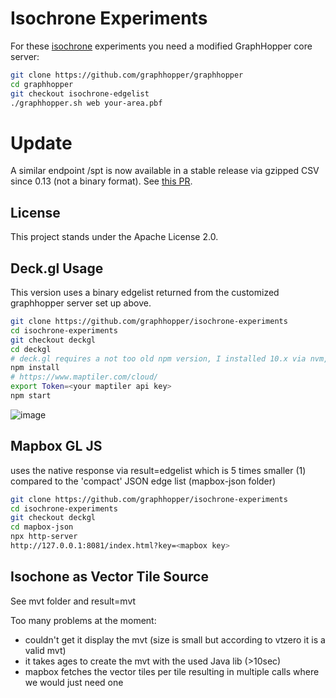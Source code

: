 # Isochrone Experiments

For these [isochrone](https://en.wikipedia.org/wiki/Isochrone_map) experiments you need a modified GraphHopper core server:

```bash
git clone https://github.com/graphhopper/graphhopper
cd graphhopper
git checkout isochrone-edgelist
./graphhopper.sh web your-area.pbf
```

# Update

A similar endpoint /spt is now available in a stable release via gzipped CSV since 0.13 (not a binary format). See [this PR](https://github.com/graphhopper/graphhopper/pull/1577).

## License

This project stands under the Apache License 2.0.

## Deck.gl Usage

This version uses a binary edgelist returned from the customized graphhopper
server set up above.

```bash
git clone https://github.com/graphhopper/isochrone-experiments
cd isochrone-experiments
git checkout deckgl
cd deckgl
# deck.gl requires a not too old npm version, I installed 10.x via nvm, then do:
npm install
# https://www.maptiler.com/cloud/
export Token=<your maptiler api key>
npm start
```

![image](./deckgl/img/isochrone-example1.png)

## Mapbox GL JS

uses the native response via result=edgelist which is 5 times smaller (1) compared to the 'compact' JSON edge list
(mapbox-json folder)

```bash
git clone https://github.com/graphhopper/isochrone-experiments
cd isochrone-experiments
git checkout deckgl
cd mapbox-json
npx http-server
http://127.0.0.1:8081/index.html?key=<mapbox key>
```

## Isochone as Vector Tile Source

See mvt folder and result=mvt

Too many problems at the moment:

 * couldn't get it display the mvt (size is small but according to vtzero it
   is a valid mvt)
 * it takes ages to create the mvt with the used Java lib (>10sec)
 * mapbox fetches the vector tiles per tile resulting in multiple calls where we would just need one
